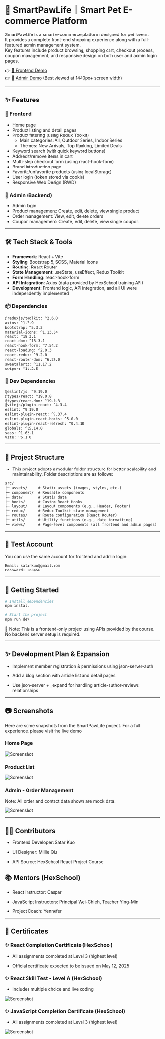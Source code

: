 # 🐾 SmartPawLife｜Smart Pet E-commerce Platform

SmartPawLife is a smart e-commerce platform designed for pet lovers.  
It provides a complete front-end shopping experience along with a full-featured admin management system.  
Key features include product browsing, shopping cart, checkout process, coupon management, and responsive design on both user and admin login pages.

👉 [🔗 Frontend Demo](https://satarkuo.github.io/SmartPawLife/)  
👉 [🔗 Admin Demo](https://satarkuo.github.io/SmartPawLife/#/login) (Best viewed at 1440px+ screen width)

---

## ✨ Features

### 🔸 Frontend

- Home page
- Product listing and detail pages
- Product filtering (using Redux Toolkit)
  - Main categories: All, Outdoor Series, Indoor Series
  - Themes: New Arrivals, Top Ranking, Limited Deals
- Keyword search (with quick keyword buttons)
- Add/edit/remove items in cart
- Multi-step checkout form (using react-hook-form)
- Brand introduction page
- Favorite/unfavorite products (using localStorage)
- User login (token stored via cookie)
- Responsive Web Design (RWD)

### 🔸 Admin (Backend)

- Admin login
- Product management: Create, edit, delete, view single product
- Order management: View, edit, delete orders
- Coupon management: Create, edit, delete, view single coupon

---

## 🛠 Tech Stack & Tools

- **Framework**: React + Vite
- **Styling**: Bootstrap 5, SCSS, Material Icons
- **Routing**: React Router
- **State Management**: useState, useEffect, Redux Toolkit
- **Form Handling**: react-hook-form
- **API Integration**: Axios (data provided by HexSchool training API)
- **Development**: Frontend logic, API integration, and all UI were independently implemented

### 📦 Dependencies

```txt
@reduxjs/toolkit: ^2.6.0
axios: ^1.7.9
bootstrap: ^5.3.3
material-icons: ^1.13.14
react: ^18.3.1
react-dom: ^18.3.1
react-hook-form: ^7.54.2
react-loading: ^2.0.3
react-redux: ^9.2.0
react-router-dom: ^6.29.0
sweetalert2: ^11.17.2
swiper: ^11.2.5
```

### 🧰 Dev Dependencies

```txt
@eslint/js: ^9.19.0
@types/react: ^19.0.8
@types/react-dom: ^19.0.3
@vitejs/plugin-react: ^4.3.4
eslint: ^9.19.0
eslint-plugin-react: ^7.37.4
eslint-plugin-react-hooks: ^5.0.0
eslint-plugin-react-refresh: ^0.4.18
globals: ^15.14.0
sass: ^1.62.1
vite: ^6.1.0
```

---

## 📁 Project Structure

- This project adopts a modular folder structure for better scalability and maintainability. Folder descriptions are as follows:

```txt
src/
├─ assets/     # Static assets (images, styles, etc.)
├─ component/  # Reusable components
├─ data/       # Static data
├─ hooks/      # Custom React Hooks
├─ layout/     # Layout components (e.g., Header, Footer)
├─ redux/      # Redux Toolkit state management
├─ routes/     # Route configuration (React Router)
├─ utils/      # Utility functions (e.g., date formatting)
└─ views/      # Page-level components (all frontend and admin pages)
```

---

## 🔐 Test Account

You can use the same account for frontend and admin login:

```txt
Email: satarkuo@gmail.com
Password: 123456
```

---

## 🚀 Getting Started

```bash
# Install dependencies
npm install

# Start the project
npm run dev
```

🔸 Note: This is a frontend-only project using APIs provided by the course. No backend server setup is required.

---

## ✨ Development Plan & Expansion

- Implement member registration & permissions using json-server-auth

- Add a blog section with article list and detail pages

- Use json-server + \_expand for handling article-author-reviews relationships

---

## 📷 Screenshots

Here are some snapshots from the SmartPawLife project. For a full experience, please visit the live demo.

### Home Page

![Screenshot](./screenshots/home.png)

### Product List

![Screenshot](./screenshots/productList.png)

### Admin - Order Management

Note: All order and contact data shown are mock data.

![Screenshot](./screenshots/adminSingleOrder.png)

---

## 🙋‍♀️ Contributors

- Frontend Developer: Satar Kuo

- UI Designer: Millie Qiu

- API Source: HexSchool React Project Course

## 📚 Mentors (HexSchool)

- React Instructor: Caspar

- JavaScript Instructors: Principal Wei-Chieh, Teacher Ying-Min

- Project Coach: Yennefer

---

## 🏅 Certificates

### ✨ React Completion Certificate (HexSchool)

- All assignments completed at Level 3 (highest level)

- Official certificate expected to be issued on May 12, 2025

### ✨ React Skill Test - Level A (HexSchool)

- Includes multiple choice and live coding

![Screenshot](./screenshots/reactExamCertificate.png)

### ✨ JavaScript Completion Certificate (HexSchool)

- All assignments completed at Level 3 (highest level)

![Screenshot](./screenshots/jsCertificate.png)
